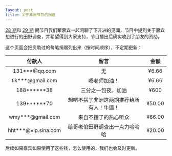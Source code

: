 ```yaml
---
layout: post
title: 关于非洲节目的捐赠
---
```


<article class="padding-bottom-1em">
<div article markdown="1">

[28 期](https://bubaile.net/podcast/2018/10/16/africa-1.html)和 [29 期](https://bubaile.net/podcast/2018/10/16/africa-2.html) 期节目我们跟嘉宾一起闲聊了下非洲的见闻，节目中提到关于嘉宾想进行的田野调查，并希望得到大家支持，节目播出后确实收到了朋友的资助。

这个页面会把资助过的每笔捐赠列出来（按时间顺序），不定期更新：

|        付款人       |                   留言                   |  金额  |
|:-------------------:|:----------------------------------------:|:------:|
|    131***@qq.com    |                    无                    |  ¥6.66 |
|   tik***@gmail.com  |               嗯老师加油！               |  ¥6.66 |
|     188******38     |            三分之一包夜。加油            |  ¥600  |
|     139******70     | 想吧不摆了非洲这两期推荐给所有人！牛逼！ | ¥50.00 |
|   wmy***@gmail.com  |           来自不摆了的热心听众           | ¥66.00 |
| hht***@vip.sina.com |      给哥老倌田野调查出一点力哈哈哈      | ¥20.00 |


后续如果嘉宾如果使用了这些钱，怎么使用的，我们也会及时更新。

</div>
</article>